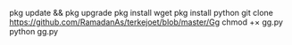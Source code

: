 

pkg update && pkg upgrade
pkg install wget
pkg install python
git clone https://github.com/RamadanAs/terkejoet/blob/master/Gg
chmod +× gg.py
python gg.py

